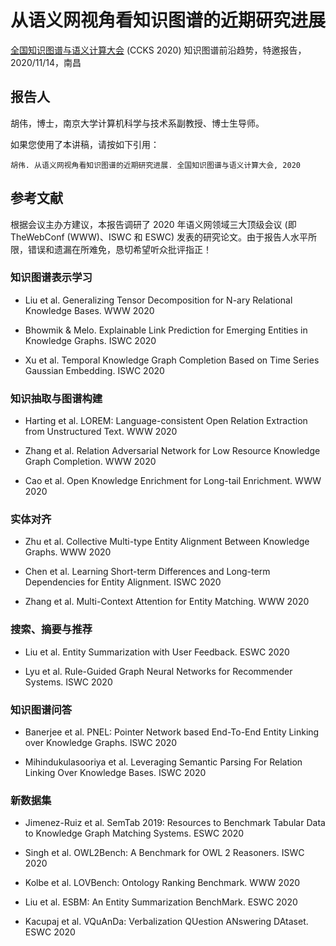 # 从语义网视角看知识图谱的近期研究进展
[全国知识图谱与语义计算大会](http://sigkg.cn/ccks2020/) (CCKS 2020) 知识图谱前沿趋势，特邀报告，2020/11/14，南昌

## 报告人
胡伟，博士，南京大学计算机科学与技术系副教授、博士生导师。

如果您使用了本讲稿，请按如下引用：       
```
胡伟. 从语义网视角看知识图谱的近期研究进展. 全国知识图谱与语义计算大会, 2020  
```

## 参考文献
根据会议主办方建议，本报告调研了 2020 年语义网领域三大顶级会议 (即 TheWebConf (WWW)、ISWC 和 ESWC) 发表的研究论文。由于报告人水平所限，错误和遗漏在所难免，恳切希望听众批评指正！

### 知识图谱表示学习

* Liu et al. Generalizing Tensor Decomposition for N-ary Relational Knowledge Bases. WWW 2020

* Bhowmik & Melo. Explainable Link Prediction for Emerging Entities in Knowledge Graphs. ISWC 2020

* Xu et al. Temporal Knowledge Graph Completion Based on Time Series Gaussian Embedding. ISWC 2020

### 知识抽取与图谱构建

* Harting et al. LOREM: Language-consistent Open Relation Extraction from Unstructured Text. WWW 2020

* Zhang et al. Relation Adversarial Network for Low Resource Knowledge Graph Completion. WWW 2020

* Cao et al. Open Knowledge Enrichment for Long-tail Enrichment. WWW 2020

### 实体对齐

* Zhu et al. Collective Multi-type Entity Alignment Between Knowledge Graphs. WWW 2020

* Chen et al. Learning Short-term Differences and Long-term Dependencies for Entity Alignment. ISWC 2020

* Zhang et al. Multi-Context Attention for Entity Matching. WWW 2020

### 搜索、摘要与推荐

* Liu et al. Entity Summarization with User Feedback. ESWC 2020

* Lyu et al. Rule-Guided Graph Neural Networks for Recommender Systems. ISWC 2020

### 知识图谱问答

* Banerjee et al. PNEL: Pointer Network based End-To-End Entity Linking over Knowledge Graphs. ISWC 2020

* Mihindukulasooriya et al. Leveraging Semantic Parsing For Relation Linking Over Knowledge Bases. ISWC 2020

### 新数据集

* Jimenez-Ruiz et al. SemTab 2019: Resources to Benchmark Tabular Data to Knowledge Graph Matching Systems. ESWC 2020

* Singh et al. OWL2Bench: A Benchmark for OWL 2 Reasoners. ISWC 2020

* Kolbe et al. LOVBench: Ontology Ranking Benchmark. WWW 2020

* Liu et al. ESBM: An Entity Summarization BenchMark. ESWC 2020

* Kacupaj et al. VQuAnDa: Verbalization QUestion ANswering DAtaset. ESWC 2020


